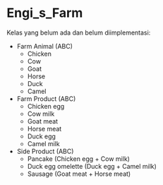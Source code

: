 # Engi_s_Farm

Kelas yang belum ada dan belum diimplementasi:
* Farm Animal (ABC)
  * Chicken
  * Cow
  * Goat
  * Horse
  * Duck
  * Camel
* Farm Product (ABC)
  * Chicken egg
  * Cow milk
  * Goat meat
  * Horse meat
  * Duck egg
  * Camel milk
* Side Product (ABC)
  * Pancake (Chicken egg + Cow milk)
  * Duck egg omelette (Duck egg + Camel milk)
  * Sausage (Goat meat + Horse meat)
